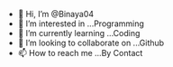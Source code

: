 - 👋 Hi, I’m @Binaya04
- 👀 I’m interested in ...Programming
- 🌱 I’m currently learning ...Coding
- 💞️ I’m looking to collaborate on ...Github
- 📫 How to reach me ...By Contact

<!---
Binaya04/Binaya04 is a ✨ special ✨ repository because its `README.md` (this file) appears on your GitHub profile.
You can click the Preview link to take a look at your changes.
--->
